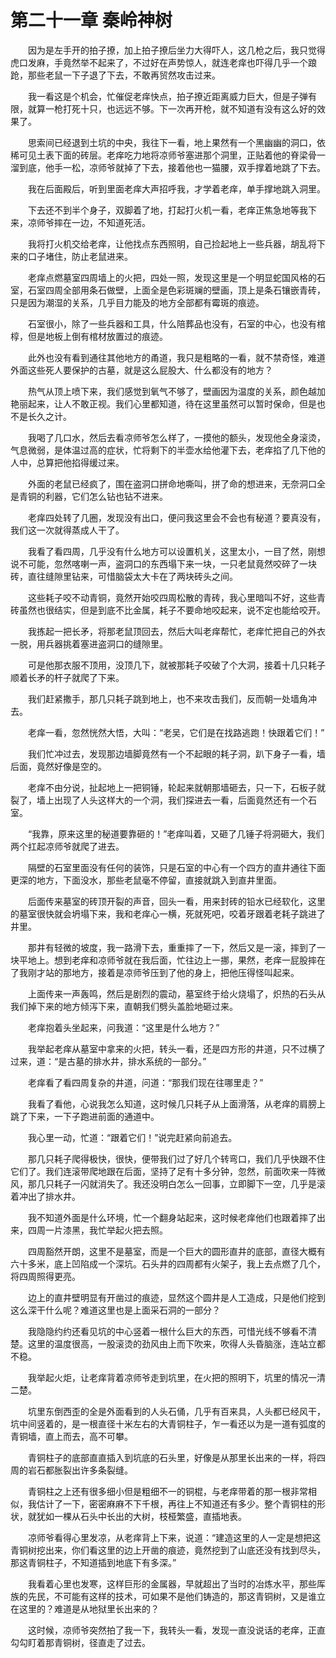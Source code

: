 # 第二十一章 秦岭神树


　　因为是左手开的拍子撩，加上拍子撩后坐力大得吓人，这几枪之后，我只觉得虎口发麻，手竟然举不起来了，不过好在声势惊人，就连老痒也吓得几乎一个踉跄，那些老鼠一下子退了下去，不敢再贸然攻击过来。

　　我一看这是个机会，忙催促老痒快点，拍子撩近距离威力巨大，但是子弹有限，就算一枪打死十只，也远远不够。下一次再开枪，就不知道有没有这么好的效果了。

　　思索间已经退到土坑的中央，我往下一看，地上果然有一个黑幽幽的洞口，依稀可见土表下面的砖层。老痒吃力地将凉师爷塞进那个洞里，正贴着他的脊梁骨一溜到底，他手一松，凉师爷就掉了下去，接着他也一猫腰，双手撑着地跳了下去。

　　我在后面殿后，听到里面老痒大声招呼我，才学着老痒，单手撑地跳入洞里。

　　下去还不到半个身子，双脚着了地，打起打火机一看，老痒正焦急地等我下来，凉师爷摔在一边，不知道死活。

　　我将打火机交给老痒，让他找点东西照明，自己捡起地上一些兵器，胡乱将下来的口子堵住，防止老鼠进来。

　　老痒点燃墓室四周墙上的火把，四处一照，发现这里是一个明显蛇国风格的石室，石室四周全部用条石做壁，上面全是色彩斑斓的壁画，顶上是条石镶嵌青砖，只是因为潮湿的关系，几乎目力能及的地方全部都有霉斑的痕迹。

　　石室很小，除了一些兵器和工具，什么陪葬品也没有，石室的中心，也没有棺椁，但是地板上倒有棺材放置过的痕迹。

　　此外也没有看到通往其他地方的甬道，我只是粗略的一看，就不禁奇怪，难道外面这些死人要保护的古墓，就是这么屁股大、什么都没有的地方？

　　热气从顶上喷下来，我们感觉到氧气不够了，壁画因为温度的关系，颜色越加艳丽起来，让人不敢正视。我们心里都知道，待在这里虽然可以暂时保命，但是也不是长久之计。

　　我喝了几口水，然后去看凉师爷怎么样了，一摸他的额头，发现他全身滚烫，气息微弱，是体温过高的症状，忙将剩下的半壶水给他灌下去，老痒掐了几下他的人中，总算把他掐得缓过来。

　　外面的老鼠已经疯了，围在盗洞口拼命地嘶叫，拼了命的想进来，无奈洞口全是青铜的利器，它们怎么钻也钻不进来。

　　老痒四处转了几圈，发现没有出口，便问我这里会不会也有秘道？要真没有，我们这一次就得蒸成人干了。

　　我看了看四周，几乎没有什么地方可以设置机关，这里太小，一目了然，刚想说不可能，忽然喀喇一声，盗洞口的东西塌下来一块，一只老鼠竟然咬碎了一块砖，直往缝隙里钻来，可惜脑袋太大卡在了两块砖头之间。

　　这些耗子咬不动青铜，竟然开始咬四周松散的青砖，我心里暗叫不好，这些青砖虽然也很结实，但是到底不比金属，耗子不要命地咬起来，说不定也能给咬开。

　　我拣起一把长矛，将那老鼠顶回去，然后大叫老痒帮忙，老痒忙把自己的外衣一脱，用兵器挑着塞进盗洞口的缝隙里。

　　可是他那衣服不顶用，没顶几下，就被那耗子咬破了个大洞，接着十几只耗子顺着长矛的杆子就爬了下来。

　　我们赶紧撒手，那几只耗子跳到地上，也不来攻击我们，反而朝一处墙角冲去。

　　老痒一看，忽然恍然大悟，大叫：“老吴，它们是在找路逃跑！快跟着它们！”

　　我们忙冲过去，发现那边墙脚竟然有一个不起眼的耗子洞，趴下身子一看，墙后面，竟然好像是空的。

　　老痒不由分说，扯起地上一把铜锤，轮起来就朝那墙砸去，只一下，石板子就裂了，墙上出现了人头这样大的一个洞，我们探进去一看，后面竟然还有一个石室。

　　“我靠，原来这里的秘道要靠砸的！”老痒叫着，又砸了几锤子将洞砸大，我们两个扛起凉师爷就爬了进去。

　　隔壁的石室里面没有任何的装饰，只是石室的中心有一个四方的直井通往下面更深的地方，下面没水，那些老鼠毫不停留，直接就跳入到直井里面。

　　后面传来墓室的砖顶开裂的声音，回头一看，用来封砖的铅水已经软化，这里的墓室很快就会坍塌下来，我和老痒心一横，死就死吧，咬着牙跟着老耗子跳进了井里。

　　那井有轻微的坡度，我一路滑下去，重重摔了一下，然后又是一滚，摔到了一块平地上。想到老痒和凉师爷就在我后面，忙往边上一挪，果然，老痒一屁股摔在了我刚才站的那地方，接着是凉师爷压到了他的身上，把他压得怪叫起来。

　　上面传来一声轰鸣，然后是剧烈的震动，墓室终于给火烧塌了，炽热的石头从我们掉下来的地方倾泻下来，直朝我们劈头盖脸地砸过来。

　　老痒抱着头坐起来，问我道：“这里是什么地方？”

　　我举起老痒从墓室中拿来的火把，转头一看，还是四方形的井道，只不过横了过来，道：“是古墓的排水井，排水系统的一部分。”

　　老痒看了看四周复杂的井道，问道：“那我们现在往哪里走？”

　　我看了看他，心说我怎么知道，这时候几只耗子从上面滑落，从老痒的肩膀上跳了下来，一下子跑进前面的通道中。

　　我心里一动，忙道：“跟着它们！”说完赶紧向前追去。

　　那几只耗子爬得极快，很快，便带我们过了好几个转弯口，我们几乎快跟不住它们了。我们连滚带爬地跟在后面，坚持了足有十多分钟，忽然，前面吹来一阵微风，那几只耗子一闪就消失了。我还没明白怎么一回事，立即脚下一空，几乎是滚着冲出了排水井。

　　我不知道外面是什么环境，忙一个翻身站起来，这时候老痒他们也跟着摔了出来，四周一片漆黑，我忙举起火把去照。

　　四周豁然开朗，这里不是墓室，而是一个巨大的圆形直井的底部，直径大概有六十多米，底上凹陷成一个深坑。石头井的四周都有火架子，我上去点燃了几个，将四周照得更亮。

　　边上的直井壁明显有开凿过的痕迹，显然这个圆井是人工造成，只是他们挖到这么深干什么呢？难道这里也是上面采石洞的一部分？

　　我隐隐约约还看见坑的中心竖着一根什么巨大的东西，可惜光线不够看不清楚。这里的温度很高，一股滚烫的劲风由上而下吹来，吹得人头昏脑涨，连站立都不稳。

　　我举起火炬，让老痒背着凉师爷走到坑里，在火把的照明下，坑里的情况一清二楚。

　　坑里东倒西歪的全是外面看到的人头石俑，几乎有百来具，人头都已经风干，坑中间竖着的，是一根直径十米左右的大青铜柱子，乍一看还以为是一道有弧度的青铜墙，直上而去，高不可攀。

　　青铜柱子的底部直直插入到坑底的石头里，好像是从那里长出来的一样，将四周的岩石都胀裂出许多条裂缝。

　　青铜柱之上还有很多细小但是粗细不一的铜棍，与老痒带着的那一根非常相似，我估计了一下，密密麻麻不下千根，再往上不知道还有多少。整个青铜柱的形状，就犹如一棵从石头中长出的大树，枝桠繁盛，直插地表。

　　凉师爷看得心里发凉，从老痒背上下来，说道：“建造这里的人一定是想把这青铜树挖出来，你们看这里的边上开凿的痕迹，竟然挖到了山底还没有找到尽头，那这青铜柱子，不知道插到地底下有多深。”

　　我看着心里也发寒，这样巨形的金属器，早就超出了当时的冶炼水平，那些厍族的先民，不可能有这样的技术，可如果不是他们铸造的，那这青铜树，又是谁立在这里的？难道是从地狱里长出来的？

　　这时候，凉师爷突然拍了我一下，我转头一看，发现一直没说话的老痒，正直勾勾盯着那青铜树，径直走了过去。

